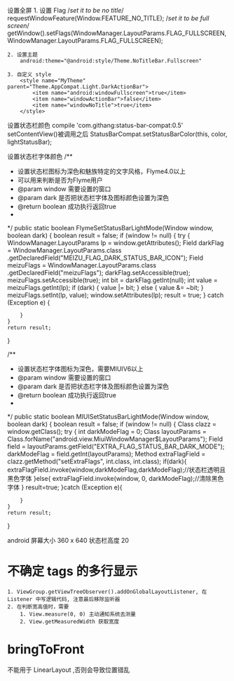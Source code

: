 设置全屏
	1. 设置 Flag
		/*set it to be no title*/ 
      	requestWindowFeature(Window.FEATURE_NO_TITLE); 
       	/*set it to be full screen*/ 
        getWindow().setFlags(WindowManager.LayoutParams.FLAG_FULLSCREEN,    
        WindowManager.LayoutParams.FLAG_FULLSCREEN);

    2. 设置主题
    	android:theme="@android:style/Theme.NoTitleBar.Fullscreen"

    3. 自定义 style
    	<style name="MyTheme" parent="Theme.AppCompat.Light.DarkActionBar">
        	<item name="android:windowFullscreen">true</item>
        	<item name="windowActionBar">false</item>
        	<item name="windowNoTitle">true</item>
    	</style>
	
设置状态栏颜色
	compile 'com.githang:status-bar-compat:0.5'
	setContentView()被调用之后
	StatusBarCompat.setStatusBarColor(this, color, lightStatusBar);
	
设置状态栏字体颜色
/**
 * 设置状态栏图标为深色和魅族特定的文字风格，Flyme4.0以上
 * 可以用来判断是否为Flyme用户
 * @param window 需要设置的窗口
 * @param dark 是否把状态栏字体及图标颜色设置为深色
 * @return  boolean 成功执行返回true
 *
 */
public static boolean FlymeSetStatusBarLightMode(Window window, boolean dark) {
    boolean result = false;
    if (window != null) {
        try {
            WindowManager.LayoutParams lp = window.getAttributes();
            Field darkFlag = WindowManager.LayoutParams.class
                    .getDeclaredField("MEIZU_FLAG_DARK_STATUS_BAR_ICON");
            Field meizuFlags = WindowManager.LayoutParams.class
                    .getDeclaredField("meizuFlags");
            darkFlag.setAccessible(true);
            meizuFlags.setAccessible(true);
            int bit = darkFlag.getInt(null);
            int value = meizuFlags.getInt(lp);
            if (dark) {
                value |= bit;
            } else {
                value &= ~bit;
            }
            meizuFlags.setInt(lp, value);
            window.setAttributes(lp);
            result = true;
        } catch (Exception e) {

        }
    }
    return result;
}

/**
 * 设置状态栏字体图标为深色，需要MIUIV6以上
 * @param window 需要设置的窗口
 * @param dark 是否把状态栏字体及图标颜色设置为深色
 * @return  boolean 成功执行返回true
 *
 */
public static boolean MIUISetStatusBarLightMode(Window window, boolean dark) {
    boolean result = false;
    if (window != null) {
        Class clazz = window.getClass();
        try {
            int darkModeFlag = 0;
            Class layoutParams = Class.forName("android.view.MiuiWindowManager$LayoutParams");
            Field  field = layoutParams.getField("EXTRA_FLAG_STATUS_BAR_DARK_MODE");
            darkModeFlag = field.getInt(layoutParams);
            Method extraFlagField = clazz.getMethod("setExtraFlags", int.class, int.class);
            if(dark){
                extraFlagField.invoke(window,darkModeFlag,darkModeFlag);//状态栏透明且黑色字体
            }else{
                extraFlagField.invoke(window, 0, darkModeFlag);//清除黑色字体
            }
            result=true;
        }catch (Exception e){

        }
    }
    return result;
}

android 屏幕大小  360 x 640
状态栏高度  20

# 不确定 tags 的多行显示
	1. ViewGroup.getViewTreeObserver().addOnGlobalLayoutListener, 在 Listener 中写逻辑代码, 注意最后移除监听器
	2. 在判断宽高值时，需要
		1. View.measure(0, 0) 主动通知系统去测量
		2. View.getMeasuredWidth 获取宽度
	
# bringToFront
不能用于 LinearLayout ,否则会导致位置错乱

